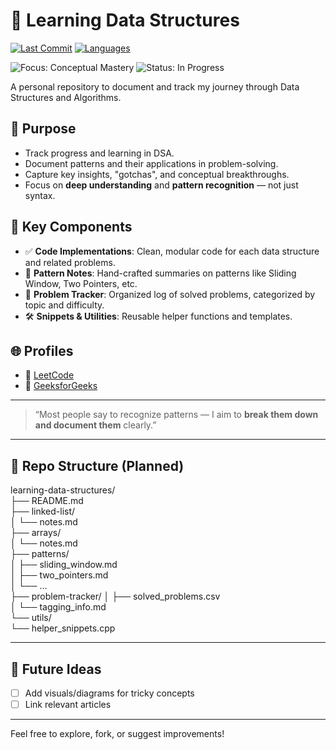 # 🧠 Learning Data Structures

<!--
[![Repo Size](https://img.shields.io/github/repo-size/siddharthtanwar/learning-data-structures)](https://github.com/siddharthtanwar/learning-data-structures)
[![Stars](https://img.shields.io/github/stars/siddharthtanwar/learning-data-structures?style=social)](https://github.com/siddharthtanwar/learning-data-structures/stargazers)
-->
[![Last Commit](https://img.shields.io/github/last-commit/siddharthtanwar/learning-data-structures)](https://github.com/SiddharthSinghTanwar/Learning-Data-Structures-and-Algorithms/commits/main)
[![Languages](https://img.shields.io/github/languages/top/siddharthtanwar/learning-data-structures)](https://github.com/SiddharthSinghTanwar/Learning-Data-Structures-and-Algorithms)


![Focus: Conceptual Mastery](https://img.shields.io/badge/Focus-Conceptual%20Mastery-success)
![Status: In Progress](https://img.shields.io/badge/Status-In%20Progress-orange)


A personal repository to document and track my journey through Data Structures and Algorithms.

## 🎯 Purpose

- Track progress and learning in DSA.
- Document patterns and their applications in problem-solving.
- Capture key insights, "gotchas", and conceptual breakthroughs.
- Focus on **deep understanding** and **pattern recognition** — not just syntax.

## 🧩 Key Components

- ✅ **Code Implementations**: Clean, modular code for each data structure and related problems.
- 🧠 **Pattern Notes**: Hand-crafted summaries on patterns like Sliding Window, Two Pointers, etc.
- 📌 **Problem Tracker**: Organized log of solved problems, categorized by topic and difficulty.
- 🛠️ **Snippets & Utilities**: Reusable helper functions and templates.

## 🌐 Profiles

- 📍 [LeetCode](https://leetcode.com/u/siddharthtanwar/)
- 📍 [GeeksforGeeks](https://www.geeksforgeeks.org/user/siddharthtanwar28/)

---

> “Most people say to recognize patterns — I aim to **break them down and document them** clearly.”

---

## 📂 Repo Structure (Planned)

learning-data-structures/<br>
├── README.md <br>
├── linked-list/<br>
│ └── notes.md<br>
├── arrays/<br>
│ └── notes.md<br>
├── patterns/<br>
│ ├── sliding_window.md<br>
│ ├── two_pointers.md<br>
│ └── ...<br>
├── problem-tracker/
│ ├── solved_problems.csv<br>
│ └── tagging_info.md<br>
└── utils/<br>
└── helper_snippets.cpp<br>


---

## 📌 Future Ideas

- [ ] Add visuals/diagrams for tricky concepts
- [ ] Link relevant articles

---

Feel free to explore, fork, or suggest improvements!
